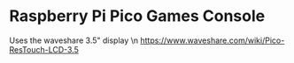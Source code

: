 # Raspberry Pi Pico Games Console
Uses the waveshare 3.5" display \n
https://www.waveshare.com/wiki/Pico-ResTouch-LCD-3.5
